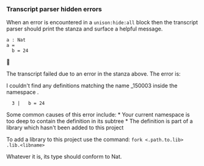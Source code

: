 
### Transcript parser hidden errors

When an error is encountered in a `unison:hide:all` block
then the transcript parser should print the stanza
and surface a helpful message.

```unison
a : Nat
a = 
  b = 24
```



🛑

The transcript failed due to an error in the stanza above. The error is:


  I couldn't find any definitions matching the name _150003 inside the namespace .
  
      3 |   b = 24
  
  Some common causes of this error include:
    * Your current namespace is too deep to contain the
      definition in its subtree
    * The definition is part of a library which hasn't been
      added to this project
  
  To add a library to this project use the command: `fork <.path.to.lib> .lib.<libname>`
  
  Whatever it is, its type should conform to Nat.
  
  

